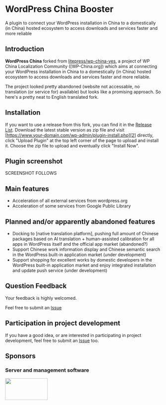 # WordPress China Booster
A plugin to connect your WordPress installation in China to a domestically (in China) hosted ecosystem to access downloads and services faster and more reliable

## Introduction
**WordPress China** forked from [litepress/wp-china-yes](https://github.com/litepress/wp-china-yes), a project of WP China Localization Community ([WP-China.org]) which aims at connecting your WordPress installation in China to a domestically (in China) hosted ecosystem to access downloads and services faster and more reliable.

The project looked pretty abandoned (website not accessable, no translation (or service for) available) but looks like a promising approach. So here's a pretty neat to English translated fork.

## Installation

If you want to use a release from this fork, you can find it in the [Release List][1]. Download the latest stable version as zip file and visit [https://www.your-domain.com/wp-admin/plugin-install.php][2] directly, click "Upload Plugin" at the top left corner of the page to upload and install it. Choose the zip file to upload and eventually click "Install Now".

## Plugin screenshot
SCREENSHOT FOLLOWS

## Main features
 - Acceleration of all external services from wordpress.org
 - Acceleration of some services from Google Public Library

## Planned and/or apparently abandoned features
 - Docking to [native translation platform], pushing full amount of Chinese packages based on AI translation + human-assisted calibration for all apps in WordPress itself and the official app market (abandoned?)
 - Support Chinese work information display and Chinese semantic search in the WordPress built-in application market (under development)
 - Support shopping for excellent works by domestic developers in the WordPress built-in application market and enjoy integrated installation and update push service (under development)

## Question Feedback
Your feedback is highly welcomed.

Feel free to submit an [Issue][3]

## Participation in project development

If you have a good idea, or are interested in participating in project development, feel free to submit an [Issue][3] too.

## Sponsors

### Server and management software
<img src="https://litepress.cn/wp-content/uploads/2020/08/又拍云_logo5-300x153.png" width="137" height="70" alt="" class="wp-image-764 alignnone size-medium" srcset="https://litepress.cn/wp-content/uploads/2020/08/又拍云_logo5-300x153.png 300w, https://litepress.cn/wp-content/uploads/2020/08/又拍云_logo5-300x153.png 480w, https://litepress.cn/wp-content/uploads/2020/08/又拍云_logo5-300x153.png 594w" sizes= "(max-width: 137px) 100vw, 137px">


[1]: https://github.com/jagottsicher/wordpress-china/releases

[2]: https://www.your-domain.com/wp-admin/plugin-install.php

[3]: https://github.com/jagottsicher/wordpress-china/issues
